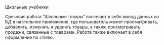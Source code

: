 Школьные учебники

Срезовая работа “Школьные товары” включает в себя вывод данных из БД в настольное приложение,
 где пользователь может просматривать, добавлять, изменять и удалять товары,
 а также просматривать продажи, связанные с товарами. Работа также включает в себя оформление по стилю. 
